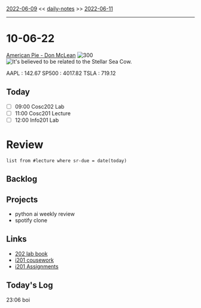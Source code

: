 [2022-06-09](daily_notes/2022-06-09) << [daily-notes](notes/daily-notes.md) >> [2022-06-11](daily_notes/2022-06-11)

---
# 10-06-22
[American Pie - Don McLean](spotify:album:10jsW2NYd9blCrDITMh2zS)
![300](https://i.scdn.co/image/8d28530dd1cf226a09e7c4e7bddf5b1a0160b85f)
![It's believed to be related to the Stellar Sea Cow.](https://imgs.xkcd.com/comics/shuttle_skeleton.png)

AAPL : 142.67 
SP500 : 4017.82 
TSLA : 719.12

## Today
- [ ] 09:00 Cosc202 Lab
- [ ] 11:00 Cosc201 Lecture
- [ ] 12:00 Info201 Lab

# Review
```dataview
list from #lecture where sr-due = date(today)
```

## Backlog

## Projects
- python ai weekly review
- spotify clone

## Links
- [202 lab book](C:\Users\Jet%20Hughes\Documents\Personal\COSC202LabBook-2.pdf)
- [i201 cousework](https://isgb.otago.ac.nz/infosci/INFO201/labs_release/raw/master/output/info201_labs.html#)
- [i201 Assignments](https://isgb.otago.ac.nz/info201/shared/assignments_release/raw/master/output/info201_assignments.html)

## Today's Log
23:06 boi